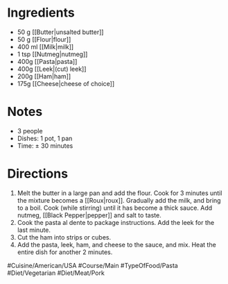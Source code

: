 # Ingredients
- 50 g [[Butter|unsalted butter]]
- 50 g [[Flour|flour]]
- 400 ml [[Milk|milk]]
- 1 tsp [[Nutmeg|nutmeg]]
- 400g [[Pasta|pasta]]
- 400g [[Leek|(cut) leek]]
- 200g [[Ham|ham]] 
- 175g [[Cheese|cheese of choice]]
# Notes
- 3 people
- Dishes: 1 pot, 1 pan
- Time: ± 30 minutes
# Directions
1. Melt the butter in a large pan and add the flour. Cook for 3 minutes until the mixture becomes a [[Roux|roux]]. Gradually add the milk, and bring to a boil. Cook (while stirring) until it has become a thick sauce. Add nutmeg, [[Black Pepper|pepper]] and salt to taste.
2. Cook the pasta al dente to package instructions. Add the leek for the last minute. 
3. Cut the ham into strips or cubes. 
4. Add the pasta, leek, ham, and cheese to the sauce, and mix. Heat the entire dish for another 2 minutes.

#Cuisine/American/USA #Course/Main #TypeOfFood/Pasta #Diet/Vegetarian #Diet/Meat/Pork 